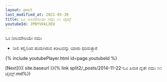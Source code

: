 ```yaml
---
layout: post
last_modified_at: 2021-03-30
title: ಓಂ ನೀಲಮೌಲಯೇ ನಮಃ ೧೧ ಟೈಮ್ಸ್
youtubeId: JPBYVkkLXEU
---
```

 
 
 ಓಂ ನೀಲಮೌಲಯೇ ನಮಃ  
 
 -  ನೀಲಿ ಕಲ್ಲಿನಿಂದ ಹುದುಗಿರುವ ಕಿರೀಟವನ್ನು ಯಾರು ಧರಿಸುತ್ತಾರೆ 
 
  
 
  
 
 
 
 
 
 


{% include youtubePlayer.html id=page.youtubeId %}
 
[Next]({{ site.baseurl }}{% link  split2/_posts/2014-11-22-ಓಂ ಪಿನಾಕ ದೃತೇ ನಮಃ ೧೧ ಟೈಮ್ಸ್.md%})
 
